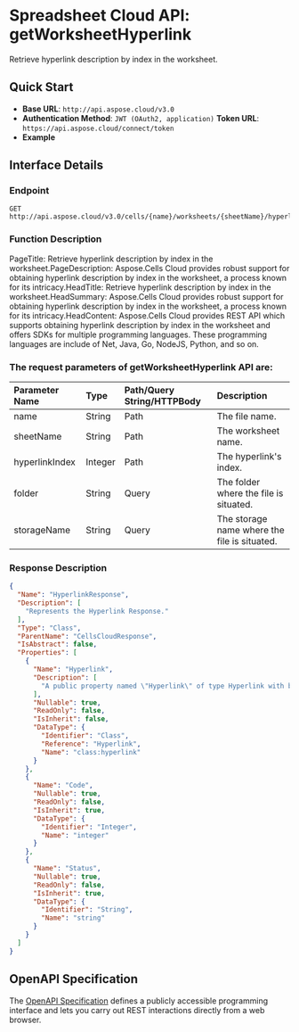 # **Spreadsheet Cloud API: getWorksheetHyperlink**

Retrieve hyperlink description by index in the worksheet. 

## **Quick Start**

- **Base URL**: `http://api.aspose.cloud/v3.0`
- **Authentication Method**: `JWT (OAuth2, application)`  **Token URL**: `https://api.aspose.cloud/connect/token`
- **Example** 
<script src="https://gist.github.com/aspose-cells-cloud-gists/8a5b324fdf3e574dbd747c1a1e24b05d.js?file=Example30_GetWorksheetHyperlink.cs"></script>

## **Interface Details**

### **Endpoint** 

```
GET http://api.aspose.cloud/v3.0/cells/{name}/worksheets/{sheetName}/hyperlinks/{hyperlinkIndex}
```

### **Function Description**
PageTitle: Retrieve hyperlink description by index in the worksheet.PageDescription: Aspose.Cells Cloud provides robust support for obtaining hyperlink description by index in the worksheet, a process known for its intricacy.HeadTitle: Retrieve hyperlink description by index in the worksheet.HeadSummary: Aspose.Cells Cloud provides robust support for obtaining hyperlink description by index in the worksheet, a process known for its intricacy.HeadContent: Aspose.Cells Cloud provides REST API which supports obtaining hyperlink description by index in the worksheet and offers SDKs for multiple programming languages. These programming languages are include of Net, Java, Go, NodeJS, Python, and so on.

### The request parameters of **getWorksheetHyperlink** API are: 

| Parameter Name | Type | Path/Query String/HTTPBody | Description | 
| :- | :- | :- |:- | 
|name|String|Path|The file name.|
|sheetName|String|Path|The worksheet name.|
|hyperlinkIndex|Integer|Path|The hyperlink's index.|
|folder|String|Query|The folder where the file is situated.|
|storageName|String|Query|The storage name where the file is situated.|


### **Response Description**
```json
{
  "Name": "HyperlinkResponse",
  "Description": [
    "Represents the Hyperlink Response."
  ],
  "Type": "Class",
  "ParentName": "CellsCloudResponse",
  "IsAbstract": false,
  "Properties": [
    {
      "Name": "Hyperlink",
      "Description": [
        "A public property named \"Hyperlink\" of type Hyperlink with both getter and setter methods."
      ],
      "Nullable": true,
      "ReadOnly": false,
      "IsInherit": false,
      "DataType": {
        "Identifier": "Class",
        "Reference": "Hyperlink",
        "Name": "class:hyperlink"
      }
    },
    {
      "Name": "Code",
      "Nullable": true,
      "ReadOnly": false,
      "IsInherit": true,
      "DataType": {
        "Identifier": "Integer",
        "Name": "integer"
      }
    },
    {
      "Name": "Status",
      "Nullable": true,
      "ReadOnly": false,
      "IsInherit": true,
      "DataType": {
        "Identifier": "String",
        "Name": "string"
      }
    }
  ]
}
```

## OpenAPI Specification

The [OpenAPI Specification](https://reference.aspose.cloud/cells/#/HypelinksController/GetWorksheetHyperlink) defines a publicly accessible programming interface and lets you carry out REST interactions directly from a web browser.

